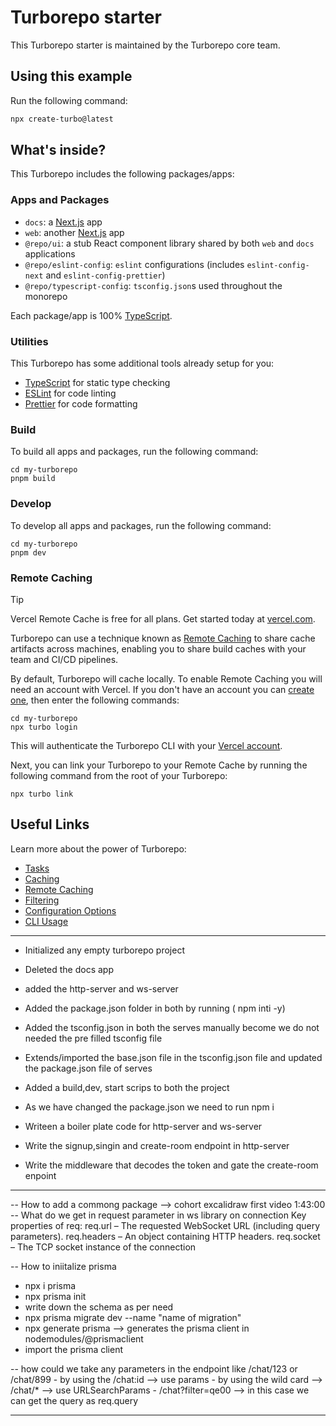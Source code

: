 # Turborepo starter

This Turborepo starter is maintained by the Turborepo core team.

## Using this example

Run the following command:

```sh
npx create-turbo@latest
```

## What's inside?

This Turborepo includes the following packages/apps:

### Apps and Packages

- `docs`: a [Next.js](https://nextjs.org/) app
- `web`: another [Next.js](https://nextjs.org/) app
- `@repo/ui`: a stub React component library shared by both `web` and `docs` applications
- `@repo/eslint-config`: `eslint` configurations (includes `eslint-config-next` and `eslint-config-prettier`)
- `@repo/typescript-config`: `tsconfig.json`s used throughout the monorepo

Each package/app is 100% [TypeScript](https://www.typescriptlang.org/).

### Utilities

This Turborepo has some additional tools already setup for you:

- [TypeScript](https://www.typescriptlang.org/) for static type checking
- [ESLint](https://eslint.org/) for code linting
- [Prettier](https://prettier.io) for code formatting

### Build

To build all apps and packages, run the following command:

```
cd my-turborepo
pnpm build
```

### Develop

To develop all apps and packages, run the following command:

```
cd my-turborepo
pnpm dev
```

### Remote Caching

> [!TIP]
> Vercel Remote Cache is free for all plans. Get started today at [vercel.com](https://vercel.com/signup?/signup?utm_source=remote-cache-sdk&utm_campaign=free_remote_cache).

Turborepo can use a technique known as [Remote Caching](https://turbo.build/repo/docs/core-concepts/remote-caching) to share cache artifacts across machines, enabling you to share build caches with your team and CI/CD pipelines.

By default, Turborepo will cache locally. To enable Remote Caching you will need an account with Vercel. If you don't have an account you can [create one](https://vercel.com/signup?utm_source=turborepo-examples), then enter the following commands:

```
cd my-turborepo
npx turbo login
```

This will authenticate the Turborepo CLI with your [Vercel account](https://vercel.com/docs/concepts/personal-accounts/overview).

Next, you can link your Turborepo to your Remote Cache by running the following command from the root of your Turborepo:

```
npx turbo link
```

## Useful Links

Learn more about the power of Turborepo:

- [Tasks](https://turbo.build/repo/docs/core-concepts/monorepos/running-tasks)
- [Caching](https://turbo.build/repo/docs/core-concepts/caching)
- [Remote Caching](https://turbo.build/repo/docs/core-concepts/remote-caching)
- [Filtering](https://turbo.build/repo/docs/core-concepts/monorepos/filtering)
- [Configuration Options](https://turbo.build/repo/docs/reference/configuration)
- [CLI Usage](https://turbo.build/repo/docs/reference/command-line-reference)




-------------------------------------------------------------------------------------------------------------------------------

- Initialized any empty turborepo project
- Deleted the docs app
- added the http-server and ws-server
- Added the package.json folder in both by running ( npm inti -y)

- Added the tsconfig.json in both the serves manually become we do not needed the pre filled tsconfig file

- Extends/imported the base.json file in the tsconfig.json file and updated the package.json file of serves 

- Added a build,dev, start scrips to both the project
- As we have changed the package.json we need to run npm i 
- Writeen a boiler plate code for http-server and ws-server

- Write the signup,singin and create-room endpoint in http-server
- Write the middleware that decodes the token and gate the create-room enpoint

------------------------------------------------------------------------------------------------------------


-- How to add a commong package --> cohort excalidraw first video 1:43:00
-- What do we get in request parameter in ws library on connection
    Key properties of req:
    req.url – The requested WebSocket URL (including query parameters).
    req.headers – An object containing HTTP headers.
    req.socket – The TCP socket instance of the connection 

-- How to iniitalize prisma 
   - npx i prisma
   - npx prisma init
   - write down the schema as per need
   - npx prisma migrate dev --name "name of migration"
   - npx generate prisma --> generates the prisma client in nodemodules/@prismaclient
   - import the prisma client

-- how could we take any parameters in the endpoint like /chat/123 or /chat/899
    - by using the /chat:id   --> use params
    - by using the wild card --> /chat/*    --> use URLSearchParams 
    - /chat?filter=qe00   --> in this case we can get the query as req.query
    
------------------------------------------------------------------------------------------------------------


